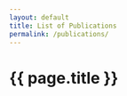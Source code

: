 ```yaml
---
layout: default
title: List of Publications
permalink: /publications/
---
```


{{ page.title }}
================
